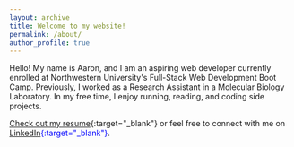 ```yaml
---
layout: archive
title: Welcome to my website!
permalink: /about/
author_profile: true
---
```


Hello! My name is Aaron, and I am an aspiring web developer currently enrolled at Northwestern University's Full-Stack Web Development Boot Camp. Previously, I worked as a Research Assistant in a Molecular Biology Laboratory. In my free time, I enjoy running, reading, and coding side projects.

[Check out my resume][resume]{:target="_blank"} or feel free to connect with me on <span style="color:blue">[LinkedIn][linkedin]{:target="_blank"}</span>.


[linkedin]: https://www.linkedin.com/in/aaron-trierweiler-785b7465/
[resume]: /downloads/aaronTrierweiler.pdf
[bootcamp]: https://codingbootcamp.northwestern.edu/




  

